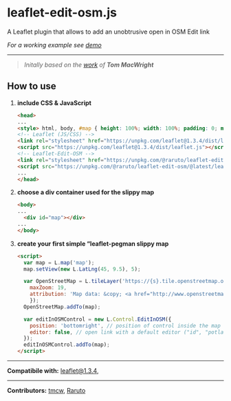 # leaflet-edit-osm.js
A Leaflet plugin that allows to add an unobtrusive open in OSM Edit link

_For a working example see [demo](https://raruto.github.io/examples/leaflet-edit-osm/leaflet-edit-osm.html)_

---

> _Initally based on the [work](https://github.com/osmlab/leaflet-edit-osm) of **Tom MacWright**_

## How to use

1. **include CSS & JavaScript**
    ```html
    <head>
    ...
    <style> html, body, #map { height: 100%; width: 100%; padding: 0; margin: 0; } </style>
    <!-- Leaflet (JS/CSS) -->
    <link rel="stylesheet" href="https://unpkg.com/leaflet@1.3.4/dist/leaflet.css" />
    <script src="https://unpkg.com/leaflet@1.3.4/dist/leaflet.js"></script>
    <!-- Leaflet-Edit-OSM -->
    <link rel="stylesheet" href="https://unpkg.com/@raruto/leaflet-edit-osm/@latest/leaflet-edit-osm.css" />
    <script src="https://unpkg.com/@raruto/leaflet-edit-osm/@latest/leaflet-edit-osm.js"></script>
    ...
    </head>
    ```
2. **choose a div container used for the slippy map**
    ```html
    <body>
    ...
	  <div id="map"></div>
    ...
    </body>
    ```
3. **create your first simple “leaflet-pegman slippy map**
    ```html
    <script>
      var map = L.map('map');
      map.setView(new L.LatLng(45, 9.5), 5);

      var OpenStreetMap = L.tileLayer('https://{s}.tile.openstreetmap.org/{z}/{x}/{y}.png', {
        maxZoom: 19,
        attribution: 'Map data: &copy; <a href="http://www.openstreetmap.org/copyright">OpenStreetMap</a>',
        });
      OpenStreetMap.addTo(map);

      var editInOSMControl = new L.Control.EditInOSM({
        position: 'bottomright', // position of control inside the map
        editor: false, // open link with a default editor ("id", "potlatch2" or "remote")
      });
      editInOSMControl.addTo(map);
    </script>
    ```

---

**Compatibile with:** leaflet@1.3.4,

---

**Contributors:** [tmcw](https://github.com/osmlab/leaflet-edit-osm), [Raruto](https://github.com/Raruto/leaflet-edit-osm)
